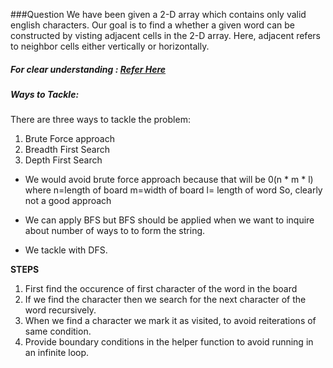 ###Question
We have been given a 2-D array which contains only valid english characters. Our goal is to find a whether a given word can be constructed by visting adjacent cells in the 2-D array. Here, adjacent refers to neighbor cells either vertically or horizontally.

##### For clear understanding : [Refer Here](https://leetcode.com/problems/word-search/description/) 

#####  Ways to Tackle:
There are three ways to tackle the problem:
1. Brute Force approach
2. Breadth First Search
3. Depth First Search

- We would avoid brute force approach because that will be 0(n * m * l) where 
n=length of board
m=width of board
l= length of word
So, clearly not a good approach

- We can apply BFS  but BFS should be applied when we want to inquire about number of ways to to form the string.

- We tackle with DFS.


**STEPS**
1. First find the occurence of first character of the word in the board
2. If we find the character then we search for the next character of the word recursively. 
3. When we find a character we mark it as visited, to avoid reiterations of same condition.
4. Provide boundary conditions in the helper function to avoid running in an infinite loop.

